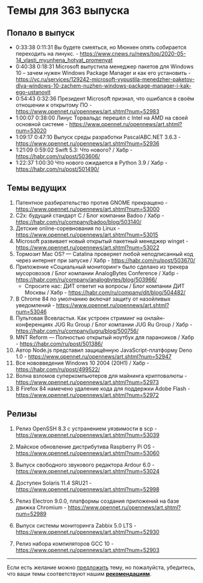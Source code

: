 # Темы для 363 выпуска


## Попало в выпуск

- 0:33:38 0:11:31 Вы будете смеяться, но Мюнхен опять собирается переходить на линукс. - https://www.cnews.ru/news/top/2020-05-14_vlasti_myunhena_hotyat_promenyat
- 0:40:38 0:18:31 Microsoft выпустила менеджер пакетов для Windows 10 – зачем нужен Windows Package Manager и как его установить - https://vc.ru/services/129242-microsoft-vypustila-menedzher-paketov-dlya-windows-10-zachem-nuzhen-windows-package-manager-i-kak-ego-ustanovit
- 0:54:43 0:32:36 Президент Microsoft признал, что ошибался в своём отношении к открытому ПО - https://www.opennet.ru/opennews/art.shtml?num=52983
- 1:00:07 0:38:00 Линус Торвальдс перешёл с Intel на AMD на своей основной системе - https://www.opennet.ru/opennews/art.shtml?num=53020
- 1:09:17 0:47:10 Выпуск среды разработки PascalABC.NET 3.6.3 - https://www.opennet.ru/opennews/art.shtml?num=52936
- 1:21:09 0:59:02 Swift 5.3: Что нового? / Хабр - https://habr.com/ru/post/503606/
- 1:22:37 1:00:30 Что нового ожидается в Python 3.9 / Хабр - https://habr.com/ru/post/501490/

## Темы ведущих

1. Патентное разбирательство против GNOME прекращено - https://www.opennet.ru/opennews/art.shtml?num=53000
1. C2x: будущий стандарт C / Блог компании Badoo / Хабр - https://habr.com/ru/company/badoo/blog/503140/
1. Детские online-соревнования по Linux - https://www.opennet.ru/opennews/art.shtml?num=53015
1. Microsoft развивает новый открытый пакетный менеджер winget - https://www.opennet.ru/opennews/art.shtml?num=53022
1. Тормозит Mac OS? — Catalina проверяет любой неподписанный код через интернет при запуске / Хабр - https://habr.com/ru/post/503670/
1. Приложение «Социальный мониторинг» было сделано из трекера мусоровозов / Блог компании AnalogBytes Conference / Хабр - https://habr.com/ru/company/analogbytes/blog/503966/
    - Спросите нас: ДИТ ответит на вопросы / Блог компании ДИТ Москвы / Хабр - https://habr.com/ru/company/dit/blog/504482/
1. В Chrome 84 по умолчанию включат защиту от назойливых уведомлений - https://www.opennet.ru/opennews/art.shtml?num=53046
1. Пультовая Всевластья. Как устроен стриминг на онлайн-конференциях JUG Ru Group / Блог компании JUG Ru Group / Хабр - https://habr.com/ru/company/jugru/blog/500756/
1. MNT Reform — Полностью открытый ноутбук для параноиков / Хабр - https://habr.com/ru/post/501386/
1. Автор Node.js представил защищённую JavaScript-платформу Deno 1.0 - https://www.opennet.ru/opennews/art.shtml?num=52947
1. Все нововведения Windows 10 2004 (20H1) / Хабр - https://habr.com/ru/post/499522/
1. Волна взломов суперкомпьютеров для майнинга криптовалюты - https://www.opennet.ru/opennews/art.shtml?num=52973
1. В Firefox 84 намечено удаление кода для поддержки Adobe Flash - https://www.opennet.ru/opennews/art.shtml?num=52972

## Релизы

1. Релиз OpenSSH 8.3 с устранением уязвимости в scp - https://www.opennet.ru/opennews/art.shtml?num=53039
1. Майское обновление дистрибутива Raspberry Pi OS - https://www.opennet.ru/opennews/art.shtml?num=53060
1. Выпуск свободного звукового редактора Ardour 6.0 - https://www.opennet.ru/opennews/art.shtml?num=53024
1. Доступен Solaris 11.4 SRU21 - https://www.opennet.ru/opennews/art.shtml?num=52998
1. Релиз Electron 9.0.0, платформы создания приложений на базе движка Chromium - https://www.opennet.ru/opennews/art.shtml?num=52989

1. Выпуск системы мониторинга Zabbix 5.0 LTS - https://www.opennet.ru/opennews/art.shtml?num=52930
1. Релиз набора компиляторов GCC 10 - https://www.opennet.ru/opennews/art.shtml?num=52903


---

Если есть желание можно [предложить](themes_from_listeners.md) тему, но пожалуйста, убедитесь, что ваши темы соответствуют нашим **[рекомендациям](Recommendations_for_the_proposed_topics.md)**.
